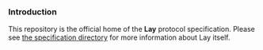 ### Introduction

This repository is the official home of the **Lay** protocol specification. Please see [the specification directory](spec) for more information about Lay itself.
